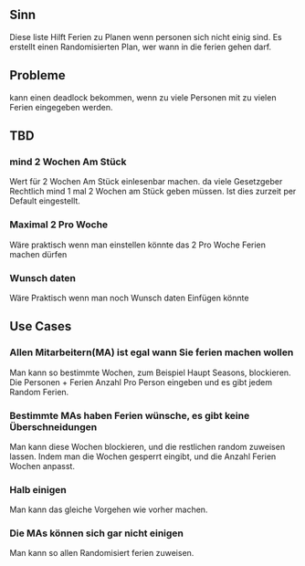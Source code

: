 ## Sinn
Diese liste Hilft Ferien zu Planen wenn personen sich nicht einig sind. Es erstellt einen Randomisierten Plan, wer wann in die ferien gehen darf.
## Probleme
kann einen deadlock bekommen, wenn zu viele Personen mit zu vielen Ferien eingegeben werden.

## TBD

### mind 2 Wochen Am Stück
Wert für 2 Wochen Am Stück einlesenbar machen. da viele Gesetzgeber Rechtlich mind 1 mal 2 Wochen am Stück geben müssen. Ist dies zurzeit per Default eingestellt.

### Maximal 2 Pro Woche 
Wäre praktisch wenn man einstellen könnte das 2 Pro Woche Ferien machen dürfen

### Wunsch daten 
Wäre Praktisch wenn man noch Wunsch daten Einfügen könnte 


## Use Cases 

### Allen Mitarbeitern(MA) ist egal wann Sie ferien machen wollen

Man kann so bestimmte Wochen, zum Beispiel Haupt Seasons, blockieren. Die Personen + Ferien Anzahl Pro Person eingeben und es gibt jedem Random Ferien.

### Bestimmte MAs haben Ferien wünsche, es gibt keine Überschneidungen

Man kann diese Wochen blockieren, und die restlichen random zuweisen lassen. Indem man die Wochen gesperrt eingibt, und die Anzahl Ferien Wochen anpasst. 

### Halb einigen 
Man kann das gleiche Vorgehen wie vorher machen. 

### Die MAs können sich gar nicht einigen

Man kann so allen Randomisiert ferien zuweisen. 

